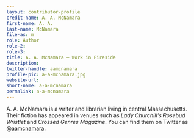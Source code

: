 ```yaml
---
layout: contributor-profile
credit-name: A. A. McNamara
first-name: A. A.
last-name: McNamara
file-as: m
role: Author
role-2:
role-3:
title: A. A. McNamara — Work in Fireside
description:
twitter-handle: aamcnamara
profile-pic: a-a-mcnamara.jpg
website-url:
short-name: a-a-mcnamara
permalink: a-a-mcnamara
---
```

A. A. McNamara is a writer and librarian living in central Massachusetts. Their fiction has appeared in venues such as _Lady Churchill's Rosebud Wristlet_ and _Crossed Genres Magazine_. You can find them on Twitter as [@aamcnamara](https:///www.twitter.com/aamcnamara).

